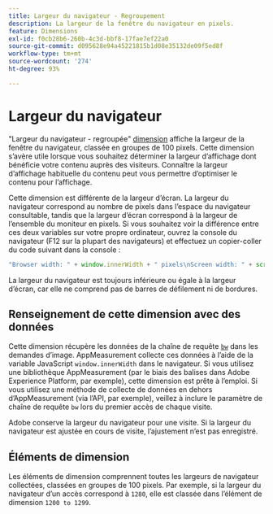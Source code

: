 ```yaml
---
title: Largeur du navigateur - Regroupement
description: La largeur de la fenêtre du navigateur en pixels.
feature: Dimensions
exl-id: f0cb28b6-260b-4c3d-bbf8-17fae7ef22a0
source-git-commit: d095628e94a45221815b1d08e35132de09f5ed8f
workflow-type: tm+mt
source-wordcount: '274'
ht-degree: 93%

---
```


# Largeur du navigateur

&quot;Largeur du navigateur - regroupée&quot; [dimension](overview.md) affiche la largeur de la fenêtre du navigateur, classée en groupes de 100 pixels. Cette dimension s’avère utile lorsque vous souhaitez déterminer la largeur d’affichage dont bénéficie votre contenu auprès des visiteurs. Connaître la largeur d’affichage habituelle du contenu peut vous permettre d’optimiser le contenu pour l’affichage.

Cette dimension est différente de la largeur d’écran. La largeur du navigateur correspond au nombre de pixels dans l’espace du navigateur consultable, tandis que la largeur d’écran correspond à la largeur de l’ensemble du moniteur en pixels. Si vous souhaitez voir la différence entre ces deux variables sur votre propre ordinateur, ouvrez la console du navigateur (F12 sur la plupart des navigateurs) et effectuez un copier-coller du code suivant dans la console :

```javascript
"Browser width: " + window.innerWidth + " pixels\nScreen width: " + screen.width + " pixels";
```

La largeur du navigateur est toujours inférieure ou égale à la largeur d’écran, car elle ne comprend pas de barres de défilement ni de bordures.

## Renseignement de cette dimension avec des données

Cette dimension récupère les données de la chaîne de requête [`bw`](/help/implement/validate/query-parameters.md) dans les demandes d’image. AppMeasurement collecte ces données à l’aide de la variable JavaScript `window.innerWidth` dans le navigateur. Si vous utilisez une bibliothèque AppMeasurement (par le biais des balises dans Adobe Experience Platform, par exemple), cette dimension est prête à l’emploi. Si vous utilisez une méthode de collecte de données en dehors d’AppMeasurement (via l’API, par exemple), veillez à inclure le paramètre de chaîne de requête `bw` lors du premier accès de chaque visite.

Adobe conserve la largeur du navigateur pour une visite. Si la largeur du navigateur est ajustée en cours de visite, l’ajustement n’est pas enregistré.

## Éléments de dimension

Les éléments de dimension comprennent toutes les largeurs de navigateur collectées, classées en groupes de 100 pixels. Par exemple, si la largeur du navigateur d’un accès correspond à `1280`, elle est classée dans l’élément de dimension `1200 to 1299`.
